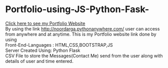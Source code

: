 # Portfolio-using-JS-Python-Fask-
[Click here to see my Portfolio Website](http://noordarga.pythonanywhere.com/) \
By using the link http://noordarga.pythonanywhere.com/ user can access from anywhere and at anytime.
This is my Portfolio website link done by using \
    Front-End-Languages : HTML,CSS,BOOTSTRAP,JS \
    Server Created Using: Python Flask \
CSV File to store the Messages(Contact Me) send from the user along with details of user and time entered.
